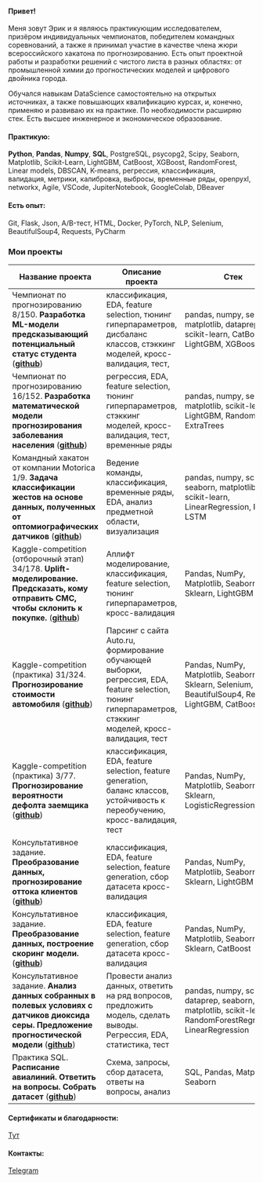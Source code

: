 #### Привет!

Меня зовут Эрик и я являюсь практикующим исследователем, призёром индивидуальных чемпионатов, победителем командных соревнований, а также я принимал участие в качестве члена жюри всероссийского хакатона по прогнозированию.
Есть опыт проектной работы и разработки решений с чистого листа в разных областях: от промышленной химии до прогностических моделей и цифрового двойника города.

Обучался навыкам DataScience самостоятельно на открытых источниках, а также повышающих квалификацию курсах, и, конечно, применяю и развиваю их на практике. 
По необходимости расширяю стек. 
Есть высшее инженерное и экономическое образование.

#### Практикую:
**Python**, **Pandas**, **Numpy**, **SQL**, PostgreSQL, psycopg2, Scipy, Seaborn, Matplotlib,  Scikit-Learn, LightGBM, CatBoost, XGBoost, RandomForest, Linear models, DBSCAN, K-means, регрессия, классификация, валидация, метрики, калибровка, выбросы, временные ряды, openpyxl, networkx, Agile, VSCode, JupiterNotebook, GoogleColab, DBeaver

#### Есть опыт:
Git, Flask, Json, A/B-тест, HTML, Docker, PyTorch, NLP, Selenium, BeautifulSoup4, Requests, PyCharm

### Мои проекты
|Название проекта| Описание проекта| Стек|
|----------------|-----------------|-----|  
|Чемпионат по прогнозированию 8/150. **Разработка ML-модели предсказывающий потенциальный статус студента**  (__[github](https://github.com/kagarmanov1525/Digital-breakthrough-the-championship-2022-Altai)__)|классификация, EDA, feature selection, тюнинг гиперпараметров, дисбаланс классов, стэккинг моделей, кросс-валидация, тест, |pandas, numpy, seaborn, matplotlib, dataprep, scikit-learn, CatBoost, LightGBM, XGBoost|
|Чемпионат по прогнозированию 16/152. **Разработка математической модели прогнозирования заболевания населения**  (__[github](https://github.com/kagarmanov1525/Digital-breakthrough-the-championship-2022-Tula)__)|регрессия, EDA, feature selection, тюнинг гиперпараметров, стэккинг моделей, кросс-валидация, тест, временные ряды|pandas, numpy, seaborn, matplotlib, scikit-learn, LightGBM, RandomForest, ExtraTrees|
|Командный хакатон от компании Motorica 1/9. **Задача классификации жестов на основе данных, полученных от оптомиографических датчиков**  (__[github](https://github.com/kagarmanov1525/Predict_SO2_concentration)__)|Ведение команды, классификация, временные ряды, EDA, анализ предметной области, визуализация |pandas, numpy, scipy, seaborn, matplotlib, scikit-learn, LinearRegression, RNN, LSTM|
|Kaggle-competition (отборочный этап) 34/178. **Uplift-моделирование. Предсказать, кому отправить СМС, чтобы склонить к покупке.**  (__[github](https://github.com/kagarmanov1525/Uplift_shift)__)| Аплифт моделирование, классификация, feature selection, тюнинг гиперпараметров, кросс-валидация|Pandas, NumPy, Matplotlib, Seaborn, Sklearn, LightGBM |
|Kaggle-competition (практика) 31/324. **Прогнозирование стоимости автомобиля**  (__[github](https://github.com/kagarmanov1525/Car-Price-prediction)__)| Парсинг с сайта Auto.ru, формирование обучающей выборки, регрессия, EDA, feature selection, тюнинг гиперпараметров, стэккинг моделей, кросс-валидация, тест|Pandas, NumPy, Matplotlib, Seaborn, Sklearn, Selenium, BeautifulSoup4, Requests LightGBM, CatBoost |
|Kaggle-competition (практика) 3/77. **Прогнозирование вероятности дефолта заемщика**  (__[github](https://github.com/kagarmanov1525/Credit-Scoring)__)| классификация, EDA, feature selection, feature generation, баланс классов, устойчивость к переобучению, кросс-валидация, тест |Pandas, NumPy, Matplotlib, Seaborn, Sklearn, LogisticRegression |
|Консультативное задание. **Преобразование данных, прогнозирование оттока клиентов**  (__[github](https://github.com/kagarmanov1525/Customer-outflow/tree/main)__)|классификация, EDA, feature selection, feature generation, сбор датасета кросс-валидация|Pandas, NumPy, Matplotlib, Seaborn, Sklearn, LightGBM|
|Консультативное задание. **Преобразование данных, построение скоринг модели.**  (__[github](https://github.com/kagarmanov1525/Scoring_model_1/tree/main)__)|классификация, EDA, feature selection, feature generation, сбор датасета кросс-валидация |Pandas, NumPy, Matplotlib, Seaborn, Sklearn, CatBoost |
|Консультативное задание. **Анализ данных собранных в полевых условиях с датчиков диоксида серы. Предложение прогностической модели**  (__[github](https://github.com/kagarmanov1525/Predict_SO2_concentration)__)|Провести анализ данных, ответить на ряд вопросов, предложить модель, сделать выводы. Регрессия, EDA, статистика, тест |pandas, numpy, scipy, dataprep, seaborn, matplotlib, scikit-learn, RandomForestRegression, LinearRegression|
|Практика SQL. **Расписание авиалиний. Ответить на вопросы. Собрать датасет**  (__[github](https://github.com/kagarmanov1525/avialines_SQL_analysis)__)|Схема, запросы, сбор датасета, ответы на вопросы, анализ| SQL, Pandas, Matplotlib, Seaborn|

#### Сертификаты и благодарности:
[Тут](https://github.com/kagarmanov1525/kagarmanov1525.git)

#### Контакты:
[Telegram](https://t.me/erikkagarmanov)
